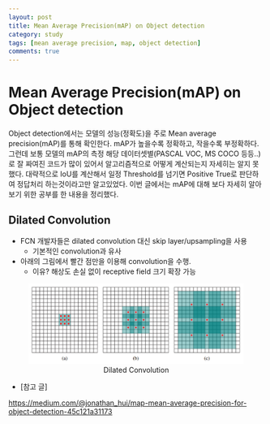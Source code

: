 ```yaml
---
layout: post
title: Mean Average Precision(mAP) on Object detection
category: study
tags: [mean average precision, map, object detection]
comments: true
---
```


# Mean Average Precision(mAP) on Object detection

Object detection에서는 모델의 성능(정확도)을 주로 Mean average precision(mAP)를 통해 확인한다. mAP가 높을수록 정확하고, 작을수록 부정확하다.
그런데 보통 모델의 mAP의 측정 해당 데이터셋별(PASCAL VOC, MS COCO 등등..)로 잘 짜여진 코드가 많이 있어서 알고리즘적으로 어떻게 계산되는지 자세히는 알지 못했다.
대략적으로 IoU를 계산해서 일정 Threshold를 넘기면 Positive True로 판단하여 정답처리 하는것이라고만 알고있었다.
이번 글에서는 mAP에 대해 보다 자세히 알아보기 위한 공부를 한 내용을 정리했다.

## Dilated Convolution
- FCN 개발자들은 dilated convolution 대신 skip layer/upsampling을 사용
  - 기본적인 convolution과 유사
- 아래의 그림에서 빨간 점만을 이용해 convolution을 수행.
  - 이유? 해상도 손실 없이 receptive field 크기 확장 가능
<center>
<figure>
<img src="/assets/post_img/study/2019-01-02-dilated-deformable-convolution/fig1.PNG" alt="views">
<figcaption>Dilated Convolution </figcaption>
</figure>
</center>


- [참고 글]

https://medium.com/@jonathan_hui/map-mean-average-precision-for-object-detection-45c121a31173
